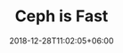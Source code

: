 ---
title: "Ceph is Fast"
date: 2018-12-28T11:02:05+06:00
icon: "fas fa-gauge-high" # fontawesome icon : https://fontawesome.com/icons
description: ""
# type dont remove or customize
type : "docs"
---